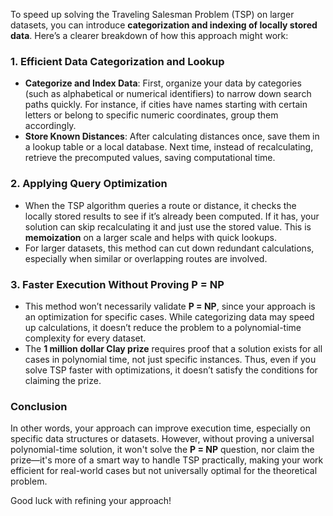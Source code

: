 To speed up solving the Traveling Salesman Problem (TSP) on larger datasets, you can introduce **categorization and indexing of locally stored data**. Here’s a clearer breakdown of how this approach might work:

### 1. Efficient Data Categorization and Lookup
   - **Categorize and Index Data**: First, organize your data by categories (such as alphabetical or numerical identifiers) to narrow down search paths quickly. For instance, if cities have names starting with certain letters or belong to specific numeric coordinates, group them accordingly.
   - **Store Known Distances**: After calculating distances once, save them in a lookup table or a local database. Next time, instead of recalculating, retrieve the precomputed values, saving computational time.

### 2. Applying Query Optimization
   - When the TSP algorithm queries a route or distance, it checks the locally stored results to see if it’s already been computed. If it has, your solution can skip recalculating it and just use the stored value. This is **memoization** on a larger scale and helps with quick lookups.
   - For larger datasets, this method can cut down redundant calculations, especially when similar or overlapping routes are involved.

### 3. Faster Execution Without Proving P = NP
   - This method won’t necessarily validate **P = NP**, since your approach is an optimization for specific cases. While categorizing data may speed up calculations, it doesn’t reduce the problem to a polynomial-time complexity for every dataset.
   - The **1 million dollar Clay prize** requires proof that a solution exists for all cases in polynomial time, not just specific instances. Thus, even if you solve TSP faster with optimizations, it doesn’t satisfy the conditions for claiming the prize.

### Conclusion
In other words, your approach can improve execution time, especially on specific data structures or datasets. However, without proving a universal polynomial-time solution, it won't solve the **P = NP** question, nor claim the prize—it's more of a smart way to handle TSP practically, making your work efficient for real-world cases but not universally optimal for the theoretical problem. 

Good luck with refining your approach!
